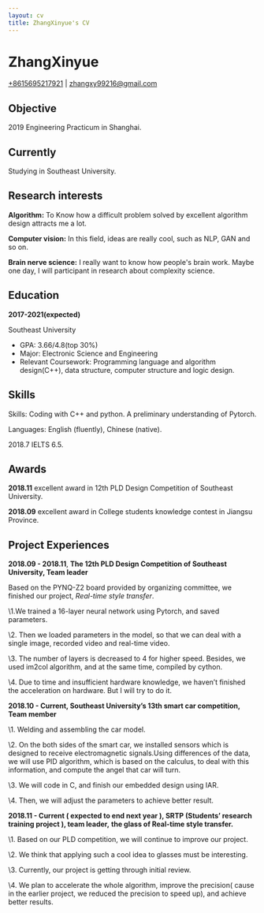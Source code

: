 ```yaml
---
layout: cv
title: ZhangXinyue's CV
---
```

# ZhangXinyue


<div id="webaddress">
<a href="isaac@applesdofall.org">+8615695217921</a>
| <a href="http://en.wikipedia.org/wiki/Isaac_Newton">zhangxy99216@gmail.com</a>
</div>

## Objective

2019 Engineering Practicum in Shanghai.

## Currently

Studying in Southeast University.

## Research interests

**Algorithm:** To Know how a difficult problem solved by excellent algorithm design attracts me a lot.

**Computer vision:** In this field, ideas are really cool, such as NLP, GAN and so on.

**Brain nerve science:** I really want to know how people's brain work. Maybe one day, I will participant in research about complexity science.


## Education

**2017-2021(expected)**

Southeast University

- GPA: 3.66/4.8(top 30%)
- Major: Electronic Science and Engineering
- Relevant Coursework: Programming language and algorithm design(C++), data structure, computer structure and logic design.

## Skills

Skills: Coding with C++ and python. A preliminary understanding of Pytorch. 

Languages: English (fluently), Chinese (native). 

  2018.7 IELTS 6.5.

## Awards

**2018.11**
 excellent award in 12th PLD Design Competition of Southeast University.

**2018.09**
excellent award in College students knowledge contest in Jiangsu Province.

## Project Experiences

**2018.09 - 2018.11**, **The 12th PLD Design Competition of Southeast University, Team leader**

Based on the PYNQ-Z2 board provided by organizing committee, we finished our project, *Real-time style transfer*.

\1.We trained a 16-layer neural network using Pytorch, and saved parameters. 

\2. Then we loaded parameters in the model, so that we can deal with a single image, recorded video and real-time video.

\3. The number of layers is decreased to 4 for higher speed. Besides, we used im2col algorithm, and at the same time, compiled by cython.

\4. Due to time and insufficient hardware knowledge, we haven’t finished the acceleration on hardware. But I will try to do it.

**2018.10 - Current, Southeast University’s 13th smart car competition, Team member**
  
  \1. Welding and assembling the car model.

  \2. On the both sides of the smart car, we installed sensors which is designed to receive electromagnetic signals.Using differences of the data, we will use PID algorithm, which is based on the calculus, to deal with this information, and compute the angel that car will turn.

  \3. We will code in C, and finish our embedded design using IAR.

  \4. Then, we will adjust the parameters to achieve better result.
  
   **2018.11 - Current ( expected to end next year ), SRTP (Students’ research training project ), team leader,** **the glass of Real-time style transfer.**
   
   \1. Based on our PLD competition, we will continue to improve our project.

   \2. We think that applying such a cool idea to glasses must be interesting.

   \3. Currently, our project is getting through initial review.

   \4. We plan to accelerate the whole algorithm, improve the precision( cause in the earlier project, we reduced the precision to speed up), and achieve better results.

